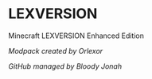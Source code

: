 # LEXVERSION
Minecraft LEXVERSION Enhanced Edition



*Modpack created by Orlexor*

*GitHub managed by Bloody Jonah*
